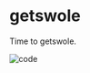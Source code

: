 # getswole
Time to getswole.

![code](https://upload.wikimedia.org/wikipedia/commons/thumb/e/ee/Gadus_morhua_Cod-2b-Atlanterhavsparken-Norway.JPG/720px-Gadus_morhua_Cod-2b-Atlanterhavsparken-Norway.JPG)
